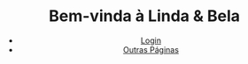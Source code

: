 <!DOCTYPE html>
<html lang="pt-BR">
<head>
  <meta charset="UTF-8">
  <title>Linda & Bela - Início</title>
  <link rel="stylesheet" href="style.css">
</head>
<body>
  <header>
    <h1>Bem-vinda à Linda & Bela</h1>
    <nav>
      <ul>
        <li><a href="login.html">Login</a></li>
        <li><a href="outras-paginas.html">Outras Páginas</a></li>
      </ul>
    </nav>
  </header>
</body>
</html>
